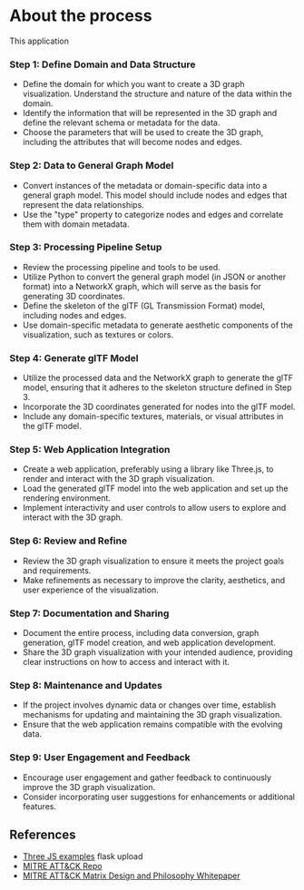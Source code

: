 # About the process

This application 

### Step 1: Define Domain and Data Structure

- Define the domain for which you want to create a 3D graph visualization. Understand the structure and nature of the data within the domain.
- Identify the information that will be represented in the 3D graph and define the relevant schema or metadata for the data.
- Choose the parameters that will be used to create the 3D graph, including the attributes that will become nodes and edges.

### Step 2: Data to General Graph Model

- Convert instances of the metadata or domain-specific data into a general graph model. This model should include nodes and edges that represent the data relationships.
- Use the "type" property to categorize nodes and edges and correlate them with domain metadata.

### Step 3: Processing Pipeline Setup

- Review the processing pipeline and tools to be used.
- Utilize Python to convert the general graph model (in JSON or another format) into a NetworkX graph, which will serve as the basis for generating 3D coordinates.
- Define the skeleton of the glTF (GL Transmission Format) model, including nodes and edges.
- Use domain-specific metadata to generate aesthetic components of the visualization, such as textures or colors.

### Step 4: Generate glTF Model

- Utilize the processed data and the NetworkX graph to generate the glTF model, ensuring that it adheres to the skeleton structure defined in Step 3.
- Incorporate the 3D coordinates generated for nodes into the glTF model.
- Include any domain-specific textures, materials, or visual attributes in the glTF model.

### Step 5: Web Application Integration

- Create a web application, preferably using a library like Three.js, to render and interact with the 3D graph visualization.
- Load the generated glTF model into the web application and set up the rendering environment.
- Implement interactivity and user controls to allow users to explore and interact with the 3D graph.
  
### Step 6: Review and Refine

- Review the 3D graph visualization to ensure it meets the project goals and requirements.
- Make refinements as necessary to improve the clarity, aesthetics, and user experience of the visualization.

### Step 7: Documentation and Sharing

- Document the entire process, including data conversion, graph generation, glTF model creation, and web application development.
- Share the 3D graph visualization with your intended audience, providing clear instructions on how to access and interact with it.

### Step 8: Maintenance and Updates

- If the project involves dynamic data or changes over time, establish mechanisms for updating and maintaining the 3D graph visualization.
- Ensure that the web application remains compatible with the evolving data.

### Step 9: User Engagement and Feedback

- Encourage user engagement and gather feedback to continuously improve the 3D graph visualization.
- Consider incorporating user suggestions for enhancements or additional features.

## References

* [Three JS examples](https://threejs.org/examples/?q=contro#misc_controls_map)
flask upload
* [MITRE ATT&CK Repo](https://github.com/mitre-attack/attack-stix-data)
* [MITRE ATT&CK Matrix Design and Philosophy Whitepaper](https://attack.mitre.org/docs/ATTACK_Design_and_Philosophy_March_2020.pdf)